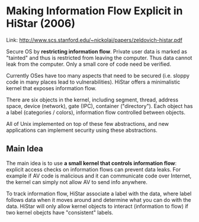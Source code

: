 # Making Information Flow Explicit in HiStar (2006)  

Link: http://www.scs.stanford.edu/~nickolai/papers/zeldovich-histar.pdf

Secure OS by **restricting information flow**. Private user data is marked as "tainted" and thus is restricted from leaving the computer. Thus data cannot leak from the computer. Only a small core of code need be verified.

Currently OSes have too many aspects that need to be secured (i.e. sloppy code in many places lead to vulnerabilities). HiStar offers a minimalistic kernel that exposes information flow. 

There are six objects in the kernel, including segment, thread, address space, device (network), gate (IPC), container ("directory"). Each object has a label (categories / colors), information flow controlled between objects. 

All of Unix implemented on top of these few abstractions, and new applications can implement security using these abstractions. 

## Main Idea
The main idea is to use **a small kernel that controls information flow**: explicit access checks on information flows can prevent data leaks. For example if AV code is malicious and it can communicate code over Internet, the kernel can simply not allow AV to send info anywhere. 

To track information flow, HiStar associate a label with the data, where label follows data when it moves around and determine what you can do with the data. HiStar will only allow kernel objects to interact (information to flow) if two kernel obejcts have "consistent" labels. 
